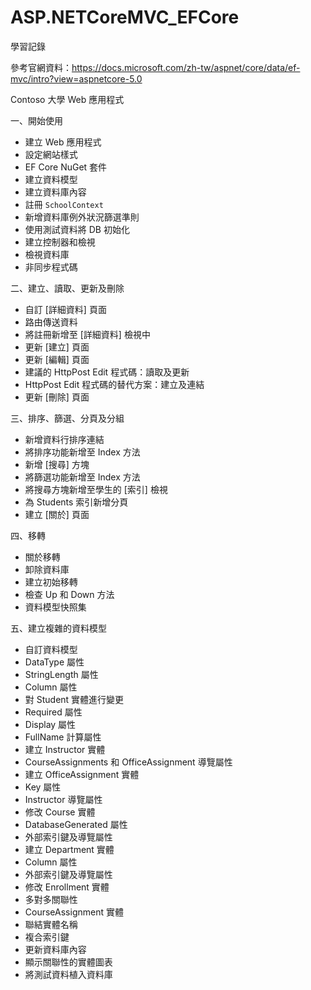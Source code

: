# ASP.NETCoreMVC_EFCore
學習記錄

參考官網資料：https://docs.microsoft.com/zh-tw/aspnet/core/data/ef-mvc/intro?view=aspnetcore-5.0

Contoso 大學 Web 應用程式

一、開始使用

- 建立 Web 應用程式
- 設定網站樣式
- EF Core NuGet 套件
- 建立資料模型
- 建立資料庫內容
- 註冊 `SchoolContext`
- 新增資料庫例外狀況篩選準則
- 使用測試資料將 DB 初始化
- 建立控制器和檢視
- 檢視資料庫
- 非同步程式碼

二、建立、讀取、更新及刪除

- 自訂 [詳細資料] 頁面
- 路由傳送資料
- 將註冊新增至 [詳細資料] 檢視中
- 更新 [建立] 頁面
- 更新 [編輯] 頁面
- 建議的 HttpPost Edit 程式碼：讀取及更新
- HttpPost Edit 程式碼的替代方案：建立及連結
- 更新 [刪除] 頁面

三、排序、篩選、分頁及分組

- 新增資料行排序連結
- 將排序功能新增至 Index 方法
- 新增 [搜尋] 方塊
- 將篩選功能新增至 Index 方法
- 將搜尋方塊新增至學生的 [索引] 檢視
- 為 Students 索引新增分頁
- 建立 [關於] 頁面

四、移轉

- 關於移轉
- 卸除資料庫
- 建立初始移轉
- 檢查 Up 和 Down 方法
- 資料模型快照集

五、建立複雜的資料模型

- 自訂資料模型
- DataType 屬性
- StringLength 屬性
- Column 屬性
- 對 Student 實體進行變更
- Required 屬性
- Display 屬性
- FullName 計算屬性
- 建立 Instructor 實體
- CourseAssignments 和 OfficeAssignment 導覽屬性
- 建立 OfficeAssignment 實體
- Key 屬性
- Instructor 導覽屬性
- 修改 Course 實體
- DatabaseGenerated 屬性
- 外部索引鍵及導覽屬性
- 建立 Department 實體
- Column 屬性
- 外部索引鍵及導覽屬性
- 修改 Enrollment 實體
- 多對多關聯性
- CourseAssignment 實體
- 聯結實體名稱
- 複合索引鍵
- 更新資料庫內容
- 顯示關聯性的實體圖表
- 將測試資料植入資料庫

